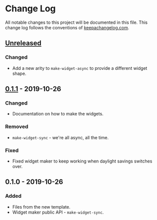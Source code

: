 # Change Log
All notable changes to this project will be documented in this file. This change log follows the conventions of [keepachangelog.com](http://keepachangelog.com/).

## [Unreleased]
### Changed
- Add a new arity to `make-widget-async` to provide a different widget shape.

## [0.1.1] - 2019-10-26
### Changed
- Documentation on how to make the widgets.

### Removed
- `make-widget-sync` - we're all async, all the time.

### Fixed
- Fixed widget maker to keep working when daylight savings switches over.

## 0.1.0 - 2019-10-26
### Added
- Files from the new template.
- Widget maker public API - `make-widget-sync`.

[Unreleased]: https://github.com/your-name/url-shortener/compare/0.1.1...HEAD
[0.1.1]: https://github.com/your-name/url-shortener/compare/0.1.0...0.1.1
